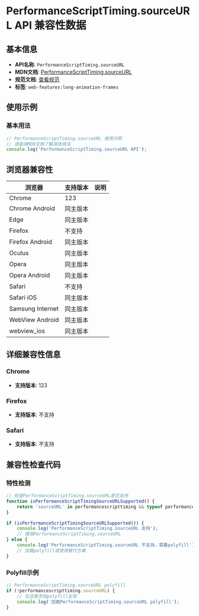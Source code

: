 # PerformanceScriptTiming.sourceURL API 兼容性数据

## 基本信息

- **API名称**: `PerformanceScriptTiming.sourceURL`
- **MDN文档**: [PerformanceScriptTiming.sourceURL](https://developer.mozilla.org/docs/Web/API/PerformanceScriptTiming/sourceURL)
- **规范文档**: [查看规范](https://w3c.github.io/long-animation-frames/#dom-performancescripttiming-sourceurl)
- **标签**: `web-features:long-animation-frames`

## 使用示例

### 基本用法

```javascript
// PerformanceScriptTiming.sourceURL 使用示例
// 请查阅MDN文档了解具体用法
console.log('PerformanceScriptTiming.sourceURL API');
```

## 浏览器兼容性

| 浏览器 | 支持版本 | 说明 |
|--------|----------|------|
| Chrome | 123 |  |
| Chrome Android | 同主版本 |  |
| Edge | 同主版本 |  |
| Firefox | 不支持 |  |
| Firefox Android | 同主版本 |  |
| Oculus | 同主版本 |  |
| Opera | 同主版本 |  |
| Opera Android | 同主版本 |  |
| Safari | 不支持 |  |
| Safari iOS | 同主版本 |  |
| Samsung Internet | 同主版本 |  |
| WebView Android | 同主版本 |  |
| webview_ios | 同主版本 |  |

## 详细兼容性信息

### Chrome

- **支持版本**: 123

### Firefox

- **支持版本**: 不支持

### Safari

- **支持版本**: 不支持

## 兼容性检查代码

### 特性检测

```javascript
// 检查PerformanceScriptTiming.sourceURL是否支持
function isPerformanceScriptTimingSourceURLSupported() {
    return 'sourceURL' in performancescripttiming && typeof performancescripttiming.sourceURL === 'function';
}

if (isPerformanceScriptTimingSourceURLSupported()) {
    console.log('PerformanceScriptTiming.sourceURL 支持');
    // 使用PerformanceScriptTiming.sourceURL
} else {
    console.log('PerformanceScriptTiming.sourceURL 不支持，需要polyfill');
    // 加载polyfill或使用替代方案
}
```

### Polyfill示例

```javascript
// PerformanceScriptTiming.sourceURL polyfill
if (!performancescripttiming.sourceURL) {
    // 在这里添加polyfill实现
    console.log('加载PerformanceScriptTiming.sourceURL polyfill');
}
```

